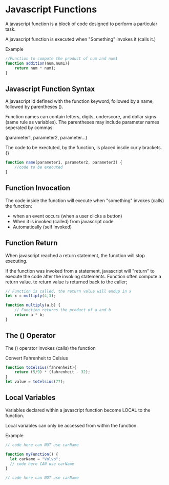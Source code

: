 # Javascript Functions
A javascript function is a block of code designed to perform a particular task.

A javascript function is executed when "Something" invokes it (calls it.)

Example
```js
//Function to compute the product of num and num1
function addition(num,num1){
    return num * num1;
}
```
## Javascript Function Syntax
A javascript id defined with the function keyword, followed by a name, followed by parentheses ().

Function names can contain letters, digits, underscore, and dollar signs (same rule as variables). The parentheses may include parameter names seperated by commas:

(parameter1, parameter2, parameter...)

The code to be exectuted, by the function, is placed insdie curly brackets. {}

```js
function name(parameter1, parameter2, parameter3) {
    //code to be executed 
}
```

## Function Invocation
The code inside the function will execute when "something"  invokes (calls) the function:

- when an event occurs (when a user clicks a button)
- When it is invoked (called) from javascript code
- Automatically (self invoked)

## Function Return
When javascript reached a return statement, the function will stop executing.

If the function was invoked from a statement, javascript will "return" to execute the code after the invoking statements. Function often compute a return value. te return value is returned back to the caller; 

```js
// Function is called, the return value will endup in x 
let x = multiply(4,3);

function multiply(a,b) {
    // Function returns the product of a and b
    return a * b;
}
```

## The () Operator
The () operator invokes (calls) the function 

Convert Fahrenheit to Celsius

```js
function toCelsius(fahrenheit){
    return (5/9) * (fahrenheit - 32);
}
let value = toCelsius(77);
```
## Local Variables
Variables declared within a javascript function become LOCAL to the function.

Local variables can only be accessed from within the function.

Example
```js
// code here can NOT use carName

function myFunction() {
  let carName = "Volvo";
  // code here CAN use carName
}

// code here can NOT use carName
```